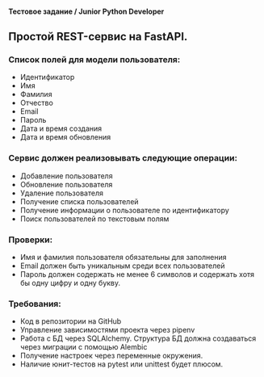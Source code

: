 #### Тестовое задание / Junior Python Developer

## Простой REST-сервис на FastAPI.

### Список полей для модели пользователя:
- Идентификатор
- Имя
- Фамилия
- Отчество
- Email
- Пароль
- Дата и время создания
- Дата и время обновления

### Сервис должен реализовывать следующие операции:
- Добавление пользователя
- Обновление пользователя
- Удаление пользователя
- Получение списка пользователей
- Получение информации о пользователе по идентификатору
- Поиск пользователей по текстовым полям

### Проверки:
- Имя и фамилия пользователя обязательны для заполнения
- Email должен быть уникальным среди всех пользователей
- Пароль должен содержать не менее 6 символов и содержать хотя бы одну цифру и
одну букву.

### Требования:
- Код в репозитории на GitHub
- Управление зависимостями проекта через pipenv
- Работа с БД через SQLAlchemy. Структура БД должна создаваться через миграции с
помощью Alembic
- Получение настроек через переменные окружения.
- Наличие юнит-тестов на pytest или unittest будет плюсом.